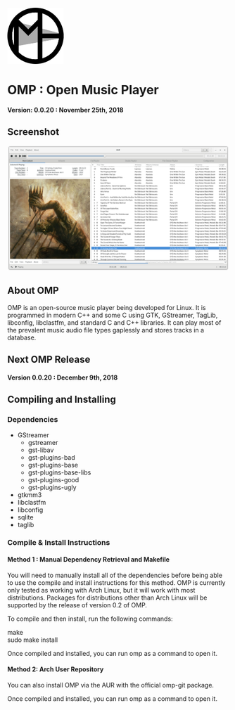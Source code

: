 ![Logo](/Images/OMP_Icon_128.png?raw=true)
# OMP : Open Music Player
#### Version: 0.0.20 : November 25th, 2018





## Screenshot
![Screenshot1](Images/Screenshots/Main.png?raw=true)





## About OMP

OMP is an open-source music player being developed for Linux. It is
programmed in modern C++ and some C using GTK, GStreamer, TagLib, libconfig, 
libclastfm, and standard C and C++ libraries. It can play most of the 
prevalent music audio file types gaplessly and stores tracks in a database.





## Next OMP Release

#### Version 0.0.20 : December 9th, 2018





## Compiling and Installing

### Dependencies

  - GStreamer
     - gstreamer
     - gst-libav
     - gst-plugins-bad
     - gst-plugins-base
     - gst-plugins-base-libs
     - gst-plugins-good
     - gst-plugins-ugly
  - gtkmm3
  - libclastfm 
  - libconfig
  - sqlite
  - taglib



### Compile & Install Instructions

#### Method 1 : Manual Dependency Retrieval and Makefile

  You will need to manually install all of the dependencies before being able
  to use the compile and install instructions for this method. OMP is currently
  only tested as working with Arch Linux, but it will work with most 
  distributions. Packages for distributions other than Arch Linux will be 
  supported by the release of version 0.2 of OMP.


  To compile and then install, run the following commands:

  
  make<br />
  sudo make install

  Once compiled and installed, you can run omp as a command to open it.<br />



#### Method 2: Arch User Repository

  You can also install OMP via the AUR with the official omp-git package.


  Once compiled and installed, you can run omp as a command to open it.
